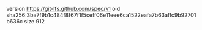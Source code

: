 version https://git-lfs.github.com/spec/v1
oid sha256:3ba7f9b1c484f8f67f1f5ceff06e11eee6ca1522eafa7b63affc9b92701b636c
size 912
